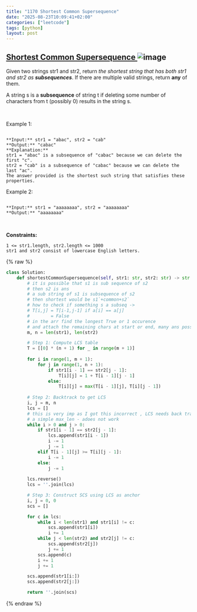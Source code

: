 ```yaml
---
title: "1170 Shortest Common Supersequence"
date: "2025-08-23T10:09:41+02:00"
categories: ["leetcode"]
tags: [python]
layout: post
---
```


## [Shortest Common Supersequence ](https://leetcode.com/problems/shortest-common-supersequence) ![image](https://img.shields.io/badge/Difficulty-Hard-red)

Given two strings str1 and str2, return *the shortest string that has both *str1* and *str2* as **subsequences***. If there are multiple valid strings, return **any** of them.

A string s is a **subsequence** of string t if deleting some number of characters from t (possibly 0) results in the string s.

 

Example 1:

```

**Input:** str1 = "abac", str2 = "cab"
**Output:** "cabac"
**Explanation:** 
str1 = "abac" is a subsequence of "cabac" because we can delete the first "c".
str2 = "cab" is a subsequence of "cabac" because we can delete the last "ac".
The answer provided is the shortest such string that satisfies these properties.

```

Example 2:

```

**Input:** str1 = "aaaaaaaa", str2 = "aaaaaaaa"
**Output:** "aaaaaaaa"

```

 

**Constraints:**

	1 <= str1.length, str2.length <= 1000
	str1 and str2 consist of lowercase English letters.

{% raw %}
```python
class Solution:
    def shortestCommonSupersequence(self, str1: str, str2: str) -> str:
        # it is possible that s1 is sub sequence of s2 
        # then s2 is ans
        # a sub string of s1 is subsequence of s2
        # then shortest would be s1`+common+s2`
        # how to check if something s a subseq -> 
        # T[i,j] = T[i-1,j-1] if a[i] == a[j]
        #        = False
        # in the arr find the longest True or 1 occurence
        # and attach the remaining chars at start or end, many ans possible
        m, n = len(str1), len(str2)

        # Step 1: Compute LCS table
        T = [[0] * (n + 1) for _ in range(m + 1)]
        
        for i in range(1, m + 1):
            for j in range(1, n + 1):
                if str1[i - 1] == str2[j - 1]:
                    T[i][j] = 1 + T[i - 1][j - 1]
                else:
                    T[i][j] = max(T[i - 1][j], T[i][j - 1])
        
        # Step 2: Backtrack to get LCS
        i, j = m, n
        lcs = []
        # this is very imp as I got this incorrect , LCS needs back tracking 
        # a simple max_len - adoes not work
        while i > 0 and j > 0:
            if str1[i - 1] == str2[j - 1]:
                lcs.append(str1[i - 1])
                i -= 1
                j -= 1
            elif T[i - 1][j] >= T[i][j - 1]:
                i -= 1
            else:
                j -= 1
        
        lcs.reverse()
        lcs = ''.join(lcs)

        # Step 3: Construct SCS using LCS as anchor
        i, j = 0, 0
        scs = []

        for c in lcs:
            while i < len(str1) and str1[i] != c:
                scs.append(str1[i])
                i += 1
            while j < len(str2) and str2[j] != c:
                scs.append(str2[j])
                j += 1
            scs.append(c)
            i += 1
            j += 1

        scs.append(str1[i:])
        scs.append(str2[j:])

        return ''.join(scs)
```
{% endraw %}
